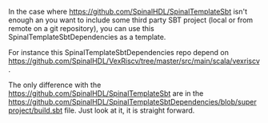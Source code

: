 In the case where https://github.com/SpinalHDL/SpinalTemplateSbt isn't enough an you want to include some third party SBT project (local or from remote on a git repository), you can use this SpinalTemplateSbtDependencies as a template.

For instance this SpinalTemplateSbtDependencies repo depend on https://github.com/SpinalHDL/VexRiscv/tree/master/src/main/scala/vexriscv.

The only difference with the https://github.com/SpinalHDL/SpinalTemplateSbt are in the https://github.com/SpinalHDL/SpinalTemplateSbtDependencies/blob/superproject/build.sbt file. Just look at it, it is straight forward.

